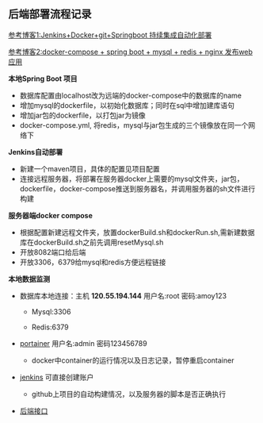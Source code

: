 ## 后端部署流程记录

[参考博客1:Jenkins+Docker+git+Springboot 持续集成自动化部署](https://blog.csdn.net/qq_37189624/article/details/90211998?utm_medium=distribute.pc_relevant.none-task-blog-BlogCommendFromMachineLearnPai2-5.channel_param&depth_1-utm_source=distribute.pc_relevant.none-task-blog-BlogCommendFromMachineLearnPai2-5.channel_param)

[参考博客2:docker-compose + spring boot + mysql + redis + nginx 发布web应用](https://www.cnblogs.com/bear129/p/12523573.html)

**本地Spring Boot 项目**

- 数据库配置由localhost改为远端的docker-compose中的数据库的name
- 增加mysql的dockerfile，以初始化数据库；同时在sql中增加建库语句
- 增加jar包的dockerfile，以打包jar为镜像
- docker-compose.yml, 将redis，mysql与jar包生成的三个镜像放在同一个网络下

**Jenkins自动部署**

- 新建一个maven项目，具体的配置见项目配置
- 连接远程服务器，将部署在服务器docker上需要的mysql文件夹，jar包，dockerfile，docker-compose推送到服务器名，并调用服务器的sh文件进行构建

**服务器端docker compose**

- 根据配置新建远程文件夹，放置dockerBuild.sh和dockerRun.sh,需新建数据库在dockerBuild.sh之前先调用resetMysql.sh
- 开放8082端口给后端
- 开放3306，6379给mysql和redis方便远程链接

**本地数据监测**

- 数据库本地连接：主机 **120.55.194.144**  用户名:root 密码:amoy123

  - Mysql:3306 

  - Redis:6379

- [portainer](http://120.55.194.144:9000/#/containers) 用户名:admin 密码123456789
  - docker中container的运行情况以及日志记录，暂停重启container

- [jenkins](http://120.55.194.144:8080/) 可直接创建账户
  - github上项目的自动构建情况，以及服务器的脚本是否正确执行

- [后端接口](http://120.55.194.144:8082/doc.html#/home)

